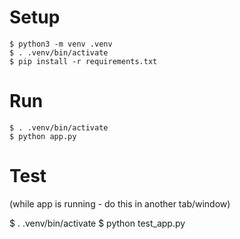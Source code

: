 # Setup

```
$ python3 -m venv .venv
$ . .venv/bin/activate
$ pip install -r requirements.txt
```

# Run

```
$ . .venv/bin/activate
$ python app.py
```

# Test

(while app is running - do this in another tab/window)

$ . .venv/bin/activate
$ python test_app.py

